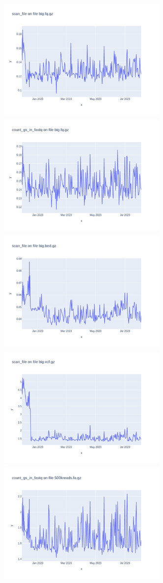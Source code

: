 ![](results/scan_file-big.fq.gz.png)

![](results/count_gs_in_fastq-big.fq.gz.png)

![](results/scan_file-big.bed.gz.png)

![](results/scan_file-big.vcf.gz.png)

![](results/count_gs_in_fastq-500kreads.fa.gz.png)

